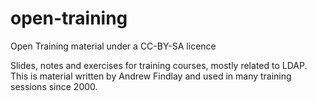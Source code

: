 # open-training
Open Training material under a CC-BY-SA licence

Slides, notes and exercises for training courses, mostly related to LDAP.
This is material written by Andrew Findlay and used in many training sessions since 2000.
